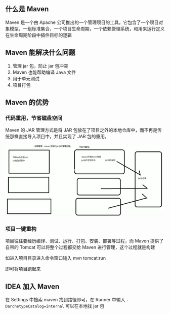 ## 什么是 Maven

Maven 是一个由 Apache 公司推出的一个管理项目的工具，它包含了一个项目对象模型，一组标准集合，一个项目生命周期，一个依赖管理系统，和用来运行定义在生命周期阶段中插件目标的逻辑



## Maven 能解决什么问题

1. 管理 jar 包，防止 jar 包冲突
2. Maven 也能帮助编译 Java 文件
3. 用于单元测试
4. 项目打包



## Maven 的优势

### 代码重用，节省磁盘空间

Maven 的 JAR 管理方式是将 JAR 包放在了项目之外的本地仓库中，而不再是传统那样直接导入项目中，并且实现了 JAR 包的重用，

![1563926645107](img/优势.png)

### 项目一键重构

项目往往要经历编译、测试、运行、打包、安装、部署等过程，而 Maven 提供了自带的 Tomcat 可以将整个过程都交给 Maven 进行管理，这个过程就是构建

如进入项目目录进入命令窗口输入 mvn tomcat:run

即可将项目跑起来







## IDEA 加入 Maven

在 Settings 中搜索 maven 找到路径即可，在 Runner 中输入 `-DarchetypeCatalog=internal` 可以在本地找 jar 包



